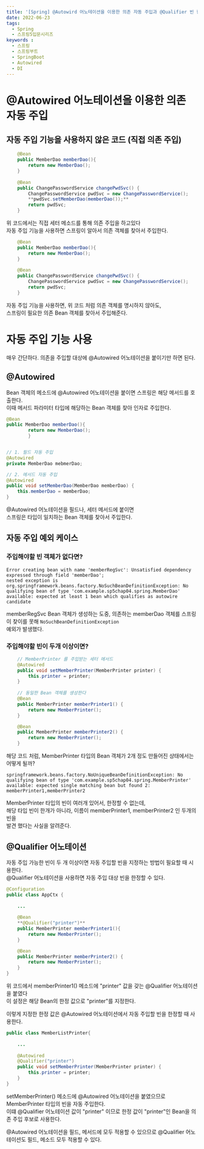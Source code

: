 ```yaml
---
title: '[Spring] @Autowird 어노테이션을 이용한 의존 자동 주입과 @Qualifier 빈 한정자'
date: 2022-06-23
tags:
  - Spring
  - 스프링5입문시리즈
keywords :
  - 스프링
  - 스프링부트
  - SpringBoot
  - Autowired
  - DI
---
```

# @Autowired 어노테이션을 이용한 의존 자동 주입
## 자동 주입 기능을 사용하지 않은 코드 (직접 의존 주입)
````java
    @Bean
    public MemberDao memberDao(){
        return new MemberDao();
    }
    
    @Bean
    public ChangePasswordService changePwdSvc() {
        ChangePasswordService pwdSvc = new ChangePasswordService();
        **pwdSvc.setMemberDao(memberDao());**
        return pwdSvc;
    }
````
위 코드에서는 직접 세터 메소드를 통해 의존 주입을 하고있다 <br/>
자동 주입 기능을 사용하면 스프링이 알아서 의존 객체를 찾아서 주입한다.

```java
    @Bean
    public MemberDao memberDao(){
        return new MemberDao();
    }
    
    @Bean
    public ChangePasswordService changePwdSvc() {
        ChangePasswordService pwdSvc = new ChangePasswordService();
        return pwdSvc;
    }
```

자동 주입 기능을 사용하면, 위 코드 처럼 의존 객체를 명시하지 않아도,<br/>
스프링이 필요한 의존 Bean 객체를 찾아서 주입해준다.

# 자동 주입 기능 사용
매우 간단하다. 의존을 주입할 대상에 @Autowired 어노테이션을 붙이기만 하면 된다.
## @Autowired 

Bean 객체의 메소드에 @Autowired 어노테이션을 붙이면 스프링은 해당 메서드를 호출한다.
</br> 이때 메서드 파라미터 타입에 해당하는 Bean 객체를 찾아 인자로 주입한다.

```java
@Bean
public MemberDao memberDao(){
        return new MemberDao();
        }


// 1. 필드 자동 주입
@Autowired
private MemberDao mebmerDao;

// 2. 메서드 자동 주입
@Autowired
public void setMemberDao(MemberDao memberDao) {
    this.memberDao = memberDao;
}
```

@Autowired 어노테이션을 필드나, 세터 메서드에 붙이면 
</br> 스프링은 타입이 일치하는 Bean 객체를 찾아서 주입한다.

## 자동 주입 예외 케이스
### 주입해야할 빈 객체가 없다면?
```
Error creating bean with name 'memberRegSvc': Unsatisfied dependency expressed through field 'memberDao'; 
nested exception is org.springframework.beans.factory.NoSuchBeanDefinitionException: No qualifying bean of type 'com.example.sp5chap04.spring.MemberDao' available: expected at least 1 bean which qualifies as autowire candidate
```
memberRegSvc Bean 객체가 생성하는 도중, 의존하는 memberDao 객체를 스프링이 찾이를 못해 `NoSuchBeanDefinitionException` 
</br> 예외가 발생했다.

### 주입해야할 빈이 두개 이상이면?
```java
    // MemberPrinter 를 주입받는 세터 메서드
	@Autowired
    public void setMemberPrinter(MemberPrinter printer) {
        this.printer = printer;
    }
    
    // 동일한 Bean 객체를 생성한다
    @Bean
    public MemberPrinter memberPrinter1() {
        return new MemberPrinter();
    }

    @Bean
    public MemberPrinter memberPrinter2() {
        return new MemberPrinter();
    }
```
해당 코드 처럼, MemberPrinter 타입의 Bean 객체가 2개 정도 만들어진 상태에서는 어떻게 될까?

```
springframework.beans.factory.NoUniqueBeanDefinitionException: No qualifying bean of type 'com.example.sp5chap04.spring.MemberPrinter' available: expected single matching bean but found 2: memberPrinter1,memberPrinter2
```

MemberPrinter 타입의 빈이 여러개 있어서, 한정할 수 없는데, </br>
해당 타입 빈이 한개가 아니라, 이름이 memberPrinter1, memberPrinter2 인 두개의 빈을 </br>
발견 했다는 사실을 알려준다. </br>

## @Qualifier 어노테이션
자동 주입 가능한 빈이 두 개 이상이면 자동 주입할 빈을 지정하는 방법이 필요할 때 시용한다. <br/>
@Qualifier 어노테이션을 사용하면 자동 주입 대상 빈을 한정할 수 있다.

```java
@Configuration
public class AppCtx {
    
    ...
    
    @Bean
    **@Qualifier("printer")**
    public MemberPrinter memberPrinter1(){
        return new MemberPrinter();
    }

    @Bean
    public MemberPrinter memberPrinter2() {
        return new MemberPrinter();
    }
}
```
위 코드에서 memberPrinter1() 메소드에 "printer" 값을 갖는 @Qualifier 어노테이션을 붙였다 <br/>
이 설정은 해당 Bean의 한정 값으로 "printer"를 지정한다.

이렇게 지정한 한정 값은 @Autowired 어노테이션에서 자동 주입할 빈을 한정할 때 사용한다.
```java
public class MemberListPrinter{
    
    ...
    
	@Autowired
	@Qualifier("printer")
	public void setMemberPrinter(MemberPrinter printer) {
		this.printer = printer;
	}
}
```
setMemberPrinter() 메소드에 @Autowired 어노테이션을 붙였으므로 MemberPrinter 타입의 빈을 자동 주입한다. <br/>
이떄 @Qualifier 어노테이션 값이 "printer" 이므로 한정 값이 "printer"인 Bean을 의존 주입 후보로 사용한다.

@Autowired 어노테이션을 필드, 메서드에 모두 적용할 수 있으므로 @Qualifier 어노테이션도 필드, 메소드 모두 적용할 수 있다.
